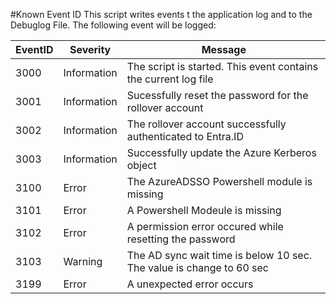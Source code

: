 #Known Event ID
This script writes events t the application log and to the Debuglog File. The following event will be logged:

|EventID |Severity|Message|
|---|---|---|
|3000    | Information | The script is started. This event contains the current log file        |
|3001    | Information | Sucessfully reset the password for the rollover account                |
|3002    | Information | The rollover account successfully authenticated to Entra.ID            |
|3003    | Information | Successfully update the Azure Kerberos object                          |
|3100    | Error       | The AzureADSSO Powershell module is missing                            |
|3101    | Error       | A Powershell Modeule is missing                                        |
|3102    | Error       | A permission error occured while resetting the password                |
|3103    | Warning     | The AD sync wait time is below 10 sec. The value is change to 60 sec   |
|3199    | Error       | A unexpected error occurs                                              |
